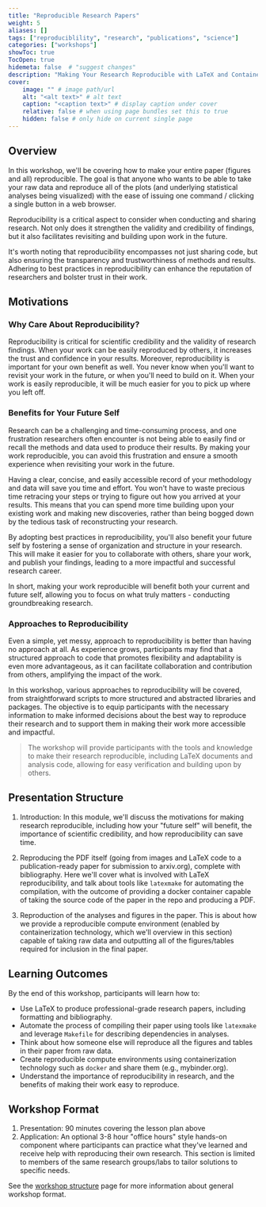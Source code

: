 ```yaml
---
title: "Reproducible Research Papers"
weight: 5
aliases: []
tags: ["reproduciblility", "research", "publications", "science"]
categories: ["workshops"]
showToc: true
TocOpen: true
hidemeta: false  # "suggest changes"
description: "Making Your Research Reproducible with LaTeX and Containerization"
cover:
    image: "" # image path/url
    alt: "<alt text>" # alt text
    caption: "<caption text>" # display caption under cover
    relative: false # when using page bundles set this to true
    hidden: false # only hide on current single page
---
```


## Overview
In this workshop, we'll be covering how to make your entire paper (figures and all) reproducible. The goal is that anyone who wants to be able to take your raw data and reproduce all of the plots (and underlying statistical analyses being visualized) with the ease of issuing one command / clicking a single button in a web browser.

Reproducibility is a critical aspect to consider when conducting and sharing research. Not only does it strengthen the validity and credibility of findings, but it also facilitates revisiting and building upon work in the future.

It's worth noting that reproducibility encompasses not just sharing code, but also ensuring the transparency and trustworthiness of methods and results. Adhering to best practices in reproducibility can enhance the reputation of researchers and bolster trust in their work.

## Motivations

### Why Care About Reproducibility?

Reproducibility is critical for scientific credibility and the validity of research findings. When your work can be easily reproduced by others, it increases the trust and confidence in your results. Moreover, reproducibility is important for your own benefit as well. You never know when you'll want to revisit your work in the future, or when you'll need to build on it. When your work is easily reproducible, it will be much easier for you to pick up where you left off. 

### Benefits for Your Future Self

Research can be a challenging and time-consuming process, and one frustration researchers often encounter is not being able to easily find or recall the methods and data used to produce their results. By making your work reproducible, you can avoid this frustration and ensure a smooth experience when revisiting your work in the future.

Having a clear, concise, and easily accessible record of your methodology and data will save you time and effort. You won't have to waste precious time retracing your steps or trying to figure out how you arrived at your results. This means that you can spend more time building upon your existing work and making new discoveries, rather than being bogged down by the tedious task of reconstructing your research.

By adopting best practices in reproducibility, you'll also benefit your future self by fostering a sense of organization and structure in your research. This will make it easier for you to collaborate with others, share your work, and publish your findings, leading to a more impactful and successful research career.

In short, making your work reproducible will benefit both your current and future self, allowing you to focus on what truly matters - conducting groundbreaking research.

### Approaches to Reproducibility

Even a simple, yet messy, approach to reproducibility is better than having no approach at all. As experience grows, participants may find that a structured approach to code that promotes flexibility and adaptability is even more advantageous, as it can facilitate collaboration and contribution from others, amplifying the impact of the work.

In this workshop, various approaches to reproducibility will be covered, from straightforward scripts to more structured and abstracted libraries and packages. The objective is to equip participants with the necessary information to make informed decisions about the best way to reproduce their research and to support them in making their work more accessible and impactful.

> The workshop will provide participants with the tools and knowledge to make their research reproducible, including LaTeX documents and analysis code, allowing for easy verification and building upon by others.


## Presentation Structure

1. Introduction: In this module, we'll discuss the motivations for making research reproducible, including how your "future self" will benefit, the importance of scientific credibility, and how reproducibility can save time.

2. Reproducing the PDF itself (going from images and LaTeX code to a publication-ready paper for submission to arxiv.org), complete with bibliography. Here we'll cover what is involved with LaTeX reproducibility, and talk about tools like `latexmake` for automating the compilation, with the outcome of providing a docker container capable of taking the source code of the paper in the repo and producing a PDF.

3. Reproduction of the analyses and figures in the paper. This is about how we provide a reproducible compute environment (enabled by containerization technology, which we'll overview in this section) capable of taking raw data and outputting all of the figures/tables required for inclusion in the final paper.


## Learning Outcomes

By the end of this workshop, participants will learn how to:
- Use LaTeX to produce professional-grade research papers, including formatting and bibliography.
- Automate the process of compiling their paper using tools like `latexmake` and leverage `Makefile` for describing dependencies in analyses.
- Think about how someone else will reproduce all the figures and tables in their paper from raw data.
- Create reproducible compute environments using containerization technology such as `docker` and share them (e.g., mybinder.org).
- Understand the importance of reproducibility in research, and the benefits of making their work easy to reproduce.

## Workshop Format

1. Presentation: 90 minutes covering the lesson plan above
2. Application: An optional 3-8 hour "office hours" style hands-on component where participants can practice what they've learned and receive help with reproducing their own research. This section is limited to members of the same research groups/labs to tailor solutions to specific needs.

See the [workshop structure](/workshops/info) page for more information about general workshop format.